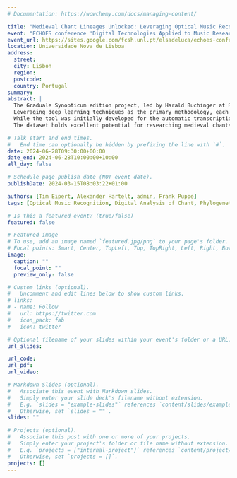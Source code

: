 ```yaml
---
# Documentation: https://wowchemy.com/docs/managing-content/

title: "Medieval Chant Lineages Unlocked: Leveraging Optical Music Recognition for Phylogenetic Analysis of Gregorian Proper"
event: "ECHOES conference 'Digital Technologies Applied to Music Research: Methodologies, Projects and Challenges'"
event_url: https://sites.google.com/fcsh.unl.pt/elsadeluca/echoes-conference
location: Universidade Nova de Lisboa
address:
  street:
  city: Lisbon
  region:
  postcode:
  country: Portugal
summary:
abstract: | 
  The Graduale Synopticum edition project, led by Harald Buchinger at Regensburg University from 2015-2018, has pioneered bringing the essential Gregorian chant propers to the forefront of musicological research through a synoptic presentation of early manuscript readings. While it successfully digitized textual variants and metadata, melody synopses are manually transcribed and image-based, preventing algorithmic analyses, e.g. to compare the melodies computationally. We address this gap using OMMR4all, a tool developed at the University of Würzburg, by transcribing the melodic variants in computer-readable form. OMMR4all employs a comprehensive automatic pipeline encompassing essential steps, including staff line detection, layout recognition, symbol detection, text detection, and syllable assignment.
  Leveraging deep learning techniques as the primary methodology, each pipeline step is meticulously crafted to ensure accuracy and efficiency. Additionally,  post-processing algorithms, enriched with musicological background knowledge, are employed to combine results from individual steps and enhance overall transcription quality.
  While the tool was initially developed for the automatic transcription of handwritten diastematic notations, it is particularly suitable for the types used in editions that mimic square notation, where the graphical representation of a neume does not differ. The pipeline was adapted for the Graduale Synopticum dataset to incorporate additional background information, such as existing lyrics and texts, and support a unique layout structure. The pipeline output consists of fully transcribed documents, where the melody, lyrics, and syllable note assignments have been extracted. 
  The dataset holds excellent potential for researching medieval chants, as the manuscripts depict some of the earliest notated versions. The issue with later manuscripts is the alignment of melodies to subsequent external theoretical models, which is why the early manuscripts may come closest to the original forms of the melodies. Here, we apply a phylogenetic model to the dataset to infer the degree of variance in the chants across manuscripts. With a network of such phylogenetic trees, we ultimately aim to uncover insights into the transmission of the manuscripts.

# Talk start and end times.
#   End time can optionally be hidden by prefixing the line with `#`.
date: 2024-06-28T09:30:00+00:00
date_end: 2024-06-28T10:00:00+10:00
all_day: false

# Schedule page publish date (NOT event date).
publishDate: 2024-03-15T08:03:22+01:00

authors: [Tim Eipert, Alexander Hartelt, admin, Frank Puppe]
tags: [Optical Music Recognition, Digital Analysis of Chant, Phylogenetic Inference]

# Is this a featured event? (true/false)
featured: false

# Featured image
# To use, add an image named `featured.jpg/png` to your page's folder. 
# Focal points: Smart, Center, TopLeft, Top, TopRight, Left, Right, BottomLeft, Bottom, BottomRight.
image:
  caption: ""
  focal_point: ""
  preview_only: false

# Custom links (optional).
#   Uncomment and edit lines below to show custom links.
# links:
# - name: Follow
#   url: https://twitter.com
#   icon_pack: fab
#   icon: twitter

# Optional filename of your slides within your event's folder or a URL.
url_slides:

url_code:
url_pdf:
url_video:

# Markdown Slides (optional).
#   Associate this event with Markdown slides.
#   Simply enter your slide deck's filename without extension.
#   E.g. `slides = "example-slides"` references `content/slides/example-slides.md`.
#   Otherwise, set `slides = ""`.
slides: ""

# Projects (optional).
#   Associate this post with one or more of your projects.
#   Simply enter your project's folder or file name without extension.
#   E.g. `projects = ["internal-project"]` references `content/project/deep-learning/index.md`.
#   Otherwise, set `projects = []`.
projects: []
---
```

